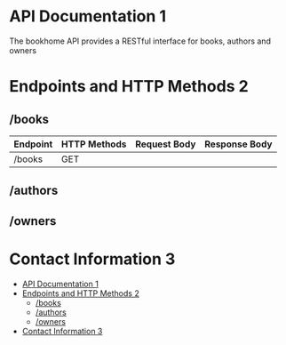 # API Documentation 1
The bookhome API provides a RESTful interface for books, authors and owners

# Endpoints and HTTP Methods 2
## /books
|Endpoint|HTTP Methods|Request Body|Response Body|
|:-------|:-----------|:-----------|:------------|
|/books  |GET         |
## /authors

## /owners



# Contact Information 3
- [API Documentation 1](#api-documentation-1)
- [Endpoints and HTTP Methods 2](#endpoints-and-http-methods-2)
  - [/books](#books)
  - [/authors](#authors)
  - [/owners](#owners)
- [Contact Information 3](#contact-information-3)




 

